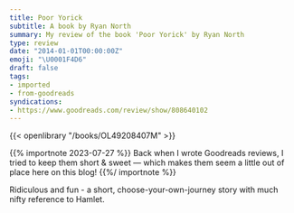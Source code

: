 ```yaml
---
title: Poor Yorick
subtitle: A book by Ryan North
summary: My review of the book 'Poor Yorick' by Ryan North
type: review
date: "2014-01-01T00:00:00Z"
emoji: "\U0001F4D6"
draft: false
tags:
- imported
- from-goodreads
syndications:
- https://www.goodreads.com/review/show/808640102
---
```


{{< openlibrary "/books/OL49208407M" >}}

{{% importnote 2023-07-27 %}}
Back when I wrote Goodreads reviews, I tried to keep them short & sweet — which makes them seem a little out of place here on this blog!
{{%/ importnote %}}

Ridiculous and fun - a short, choose-your-own-journey story with much nifty reference to Hamlet.
